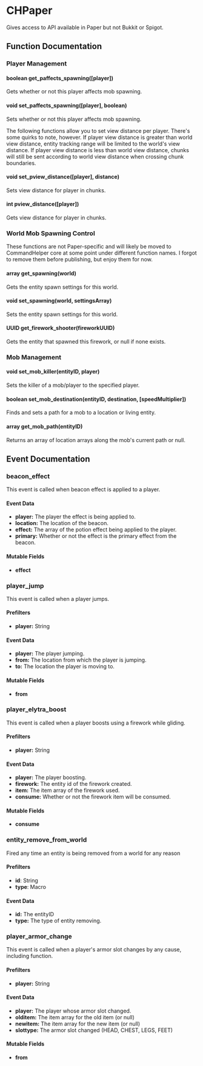 # CHPaper

Gives access to API available in Paper but not Bukkit or Spigot.

## Function Documentation

### Player Management
#### boolean get_paffects_spawning([player])
Gets whether or not this player affects mob spawning.

#### void set_paffects_spawning([player], boolean)
Sets whether or not this player affects mob spawning.

The following functions allow you to set view distance per player. There's some quirks to note, however. If player view distance is greater than world view distance, entity tracking range will be limited to the world's view distance. If player view distance is less than world view distance, chunks will still be sent according to world view distance when crossing chunk boundaries.

#### void set_pview_distance([player], distance)
Sets view distance for player in chunks.

#### int pview_distance([player])
Gets view distance for player in chunks.

### World Mob Spawning Control
These functions are not Paper-specific and will likely be moved to CommandHelper core at some point under different function names. I forgot to remove them before publishing, but enjoy them for now.

#### array get_spawning(world)
Gets the entity spawn settings for this world.

#### void set_spawning(world, settingsArray)
Sets the entity spawn settings for this world.

#### UUID get_firework_shooter(fireworkUUID)
Gets the entity that spawned this firework, or null if none exists.

### Mob Management

#### void set_mob_killer(entityID, player)
Sets the killer of a mob/player to the specified player.

#### boolean set_mob_destination(entityID, destination, [speedMultiplier])
Finds and sets a path for a mob to a location or living entity.

#### array get_mob_path(entityID)
Returns an array of location arrays along the mob's current path or null.

## Event Documentation

### beacon_effect

This event is called when beacon effect is applied to a player.

#### Event Data

* **player:** The player the effect is being applied to.
* **location:** The location of the beacon.
* **effect:** The array of the potion effect being applied to the player.
* **primary:** Whether or not the effect is the primary effect from the beacon.

#### Mutable Fields

* **effect**

### player_jump

This event is called when a player jumps.

#### Prefilters

* **player:** String

#### Event Data

* **player:** The player jumping.
* **from:** The location from which the player is jumping.
* **to:** The location the player is moving to.

#### Mutable Fields

* **from**

### player_elytra_boost

This event is called when a player boosts using a firework while gliding.

#### Prefilters

* **player:** String

#### Event Data

* **player:** The player boosting.
* **firework:** The entity id of the firework created.
* **item:** The item array of the firework used.
* **consume:** Whether or not the firework item will be consumed.

#### Mutable Fields

* **consume**

### entity_remove_from_world

Fired any time an entity is being removed from a world for any reason

#### Prefilters

* **id**: String
* **type**: Macro

#### Event Data

* **id:** The entityID
* **type:** The type of entity removing.

### player_armor_change

This event is called when a player's armor slot changes by any cause, including function.

#### Prefilters

* **player:** String

#### Event Data

* **player:** The player whose armor slot changed.
* **olditem:** The item array for the old item (or null)
* **newitem:** The item array for the new item (or null)
* **slottype:** The armor slot changed (HEAD, CHEST, LEGS, FEET)

#### Mutable Fields

* **from**